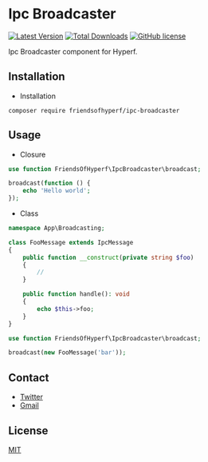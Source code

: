 # Ipc Broadcaster

[![Latest Version](https://img.shields.io/packagist/v/friendsofhyperf/ipc-broadcaster.svg?style=flat-square)](https://packagist.org/packages/friendsofhyperf/ipc-broadcaster)
[![Total Downloads](https://img.shields.io/packagist/dt/friendsofhyperf/ipc-broadcaster.svg?style=flat-square)](https://packagist.org/packages/friendsofhyperf/ipc-broadcaster)
[![GitHub license](https://img.shields.io/github/license/friendsofhyperf/ipc-broadcaster)](https://github.com/friendsofhyperf/ipc-broadcaster)

Ipc Broadcaster component for Hyperf.

## Installation

- Installation

```shell
composer require friendsofhyperf/ipc-broadcaster
```

## Usage

- Closure

```php
use function FriendsOfHyperf\IpcBroadcaster\broadcast;

broadcast(function () {
    echo 'Hello world';
});
```

- Class

```php
namespace App\Broadcasting;

class FooMessage extends IpcMessage
{
    public function __construct(private string $foo)
    {
        //
    }

    public function handle(): void
    {
        echo $this->foo;
    }
}

use function FriendsOfHyperf\IpcBroadcaster\broadcast;

broadcast(new FooMessage('bar'));

```

## Contact

- [Twitter](https://twitter.com/huangdijia)
- [Gmail](mailto:huangdijia@gmail.com)

## License

[MIT](LICENSE)
